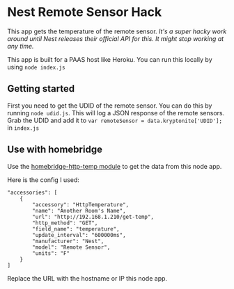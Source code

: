 # Nest Remote Sensor Hack

This app gets the temperature of the remote sensor. *It's a super hacky work around until Nest releases their official API for this. It might stop working at any time.*


This app is built for a PAAS host like Heroku. You can run this locally by using `node index.js`


## Getting started

First you need to get the UDID of the remote sensor. You can do this by running `node udid.js`. This will log a JSON response of the remote sensors. Grab the UDID and add it to `var remoteSensor = data.kryptonite['UDID'];` in `index.js`


## Use with homebridge

Use the [homebridge-http-temp module](https://www.npmjs.com/package/homebridge-http-temperature) to get the data from this node app.

Here is the config I used:

```
"accessories": [
    {
        "accessory": "HttpTemperature",
        "name": "Another Room's Name",
        "url": "http://192.168.1.210/get-temp",
        "http_method": "GET",
        "field_name": "temperature",
        "update_interval": "600000ms",
		"manufacturer": "Nest",
		"model": "Remote Sensor",
		"units": "F"
    }
]
```
Replace the URL with the hostname or IP this node app.
